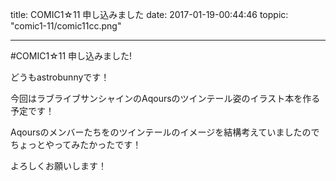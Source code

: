 
title: COMIC1☆11 申し込みました
date: 2017-01-19-00:44:46
toppic: "comic1-11/comic11cc.png"

---

#COMIC1☆11 申し込みました!

どうもastrobunnyです！

今回はラブライブサンシャインのAqoursのツインテール姿のイラスト本を作る予定です！

Aqoursのメンバーたちをのツインテールのイメージを結構考えていましたのでちょっとやってみたかったです！

よろしくお願いします！